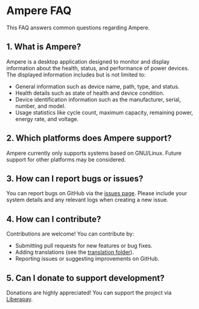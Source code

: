 # Ampere FAQ

This FAQ answers common questions regarding Ampere.

## 1. What is Ampere?

Ampere is a desktop application designed to monitor and display information about the health, status, and performance of power devices. The displayed information includes but is not limited to:
- General information such as device name, path, type, and status.
- Health details such as state of health and device condition.
- Device identification information such as the manufacturer, serial, number, and model.
- Usage statistics like cycle count, maximum capacity, remaining power, energy rate, and voltage.

## 2. Which platforms does Ampere support?

Ampere currently only supports systems based on GNU/Linux. Future support for other platforms may be considered.

## 3. How can I report bugs or issues?

You can report bugs on GitHub via the [issues page](https://github.com/v81d/ampere/issues).
Please include your system details and any relevant logs when creating a new issue.

## 4. How can I contribute?

Contributions are welcome! You can contribute by:
- Submitting pull requests for new features or bug fixes.
- Adding translations (see the [translation folder](https://github.com/v81d/ampere/tree/main/po)).
- Reporting issues or suggesting improvements on GitHub.

## 5. Can I donate to support development?

Donations are highly appreciated! You can support the project via [Liberapay](https://liberapay.com/v81d/).
